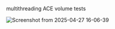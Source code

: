 multithreading ACE volume tests

![Screenshot from 2025-04-27 16-06-39](https://github.com/user-attachments/assets/178b7765-442f-4aa5-a719-8d081cc891c5)
